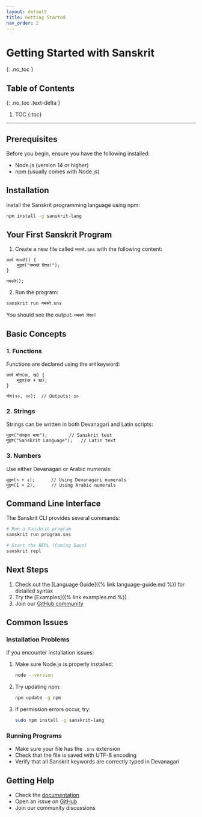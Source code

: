 ```yaml
---
layout: default
title: Getting Started
nav_order: 2
---
```


# Getting Started with Sanskrit
{: .no_toc }

## Table of Contents
{: .no_toc .text-delta }

1. TOC
{:toc}

---

## Prerequisites

Before you begin, ensure you have the following installed:
- Node.js (version 14 or higher)
- npm (usually comes with Node.js)

## Installation

Install the Sanskrit programming language using npm:

```bash
npm install -g sanskrit-lang
```

## Your First Sanskrit Program

1. Create a new file called `नमस्ते.sns` with the following content:

```sanskrit
कार्य नमस्ते() {
    मुद्रण("नमस्ते विश्व!");
}

नमस्ते();
```

2. Run the program:

```bash
sanskrit run नमस्ते.sns
```

You should see the output: `नमस्ते विश्व!`

## Basic Concepts

### 1. Functions

Functions are declared using the `कार्य` keyword:

```sanskrit
कार्य योग(क, ख) {
    मुद्रण(क + ख);
}

योग(१०, २०);  // Outputs: ३०
```

### 2. Strings

Strings can be written in both Devanagari and Latin scripts:

```sanskrit
मुद्रण("संस्कृत भाषा");        // Sanskrit text
मुद्रण("Sanskrit Language");   // Latin text
```

### 3. Numbers

Use either Devanagari or Arabic numerals:

```sanskrit
मुद्रण(१ + २);      // Using Devanagari numerals
मुद्रण(1 + 2);      // Using Arabic numerals
```

## Command Line Interface

The Sanskrit CLI provides several commands:

```bash
# Run a Sanskrit program
sanskrit run program.sns

# Start the REPL (Coming Soon)
sanskrit repl
```

## Next Steps

1. Check out the [Language Guide]({% link language-guide.md %}) for detailed syntax
2. Try the [Examples]({% link examples.md %})
3. Join our [GitHub community](https://github.com/sh20raj/sanskrit)

## Common Issues

### Installation Problems

If you encounter installation issues:

1. Make sure Node.js is properly installed:
   ```bash
   node --version
   ```

2. Try updating npm:
   ```bash
   npm update -g npm
   ```

3. If permission errors occur, try:
   ```bash
   sudo npm install -g sanskrit-lang
   ```

### Running Programs

- Make sure your file has the `.sns` extension
- Check that the file is saved with UTF-8 encoding
- Verify that all Sanskrit keywords are correctly typed in Devanagari

## Getting Help

- Check the [documentation](https://sh20raj.github.io/sanskrit/docs)
- Open an issue on [GitHub](https://github.com/sh20raj/sanskrit/issues)
- Join our community discussions
